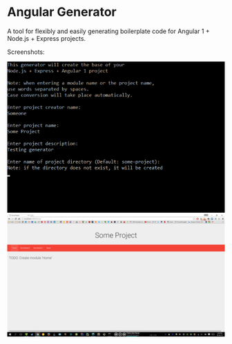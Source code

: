 # Angular Generator
A tool for flexibly and easily generating boilerplate code for Angular 1 + Node.js + Express projects.

Screenshots:

![Angular Generator](/Screenshots/Screenshot_0.png?raw=true)
![Angular Generator](/Screenshots/Output_Screenshot_0.png?raw=true)